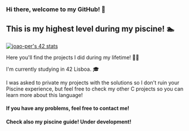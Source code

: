 ### Hi there, welcome to my GitHub! 👋
## This is my highest level during my piscine! 🏊






[![joao-per's 42 stats](https://badge.mediaplus.ma/levi/joao-per?1337Badge=off)](https://github.com/oakoudad/badge42)

Here you'll find the projects I did during my lifetime! 🧑‍💻

I'm currently studying in 42 Lisboa. 🎓

I was asked to private my projects with the solutions so I don't ruin your Piscine experience, but feel free to check my other C projects so you can learn more about this language! 


#### If you have any problems, feel free to contact me! 
#### Check also my piscine guide! Under development!
